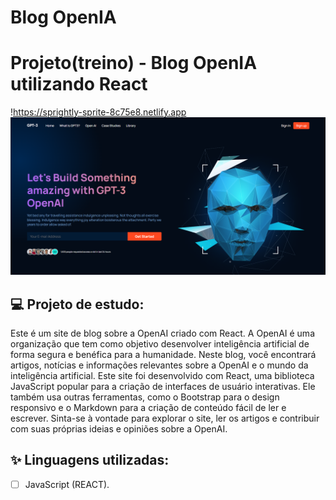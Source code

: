 # Blog OpenIA


# Projeto(treino) - Blog OpenIA utilizando React

!https://sprightly-sprite-8c75e8.netlify.app
![Blog da OPENIA](https://github.com/FialaMoises/OpenIA/blob/main/imagem_2023-02-23_201808939.png)

## 💻 Projeto de estudo:

Este é um site de blog sobre a OpenAI criado com React. A OpenAI é uma organização que tem como objetivo desenvolver inteligência artificial de forma segura e benéfica para a humanidade. Neste blog, você encontrará artigos, notícias e informações relevantes sobre a OpenAI e o mundo da inteligência artificial. Este site foi desenvolvido com React, uma biblioteca JavaScript popular para a criação de interfaces de usuário interativas. Ele também usa outras ferramentas, como o Bootstrap para o design responsivo e o Markdown para a criação de conteúdo fácil de ler e escrever. Sinta-se à vontade para explorar o site, ler os artigos e contribuir com suas próprias ideias e opiniões sobre a OpenAI.

## ✨ Linguagens utilizadas:

-   [ ] JavaScript (REACT).




